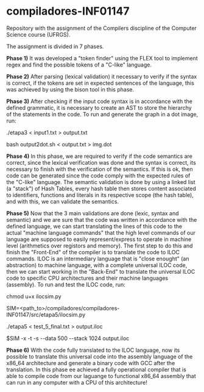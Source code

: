 # compiladores-INF01147

Repository with the assignment of the Compilers discipline of the Computer Science course (UFRGS).

The assignment is divided in 7 phases.

**Phase 1)** It was developed a "token finder" using the FLEX tool to implement regex and find the possible tokens of a "C-like" language.

**Phase 2)** After parsing (lexical validation) it necessary to verify if the syntax is correct, if the tokens are set in expected sentences of the language, this was achieved by using the bison tool in this phase.

**Phase 3)** After checking if the input code syntax is in accordance with the defined grammatic, it is necessary to create an AST to store the hierarchy of the statements in the code. To run and generate the graph in a dot image, run:

./etapa3 < input1.txt > output.txt

bash output2dot.sh < output.txt > img.dot

**Phase 4)** In this phase, we are required to verify if the code semantics are correct, since the lexical verification was done and the syntax is correct, its necessary to finish with the verification of the semantics. If this is ok, then code can be generated since the code comply with the expected rules of the "C-like" language. The semantic validation is done by using a linked list (a "stack") of Hash Tables, every hash table then stores content associated to identifiers, functions and literals in its respective scope (the hash table), and with this, we can validate the semantics.

**Phase 5)** Now that the 3 main validations are done (lexic, syntax and semantic) and we are sure that the code was written in accordance with the defined language, we can start translating the lines of this code to the actual "machine language commands" that the high level commands of our language are supposed to easily represent/express to operate in machine level (arithmetics over registors and memory). The first step to do this and finish the "Front-End" of the compiler is to translate the code to ILOC commands. ILOC is an intermediary language that is "close enought" (an abstraction) to machine language, with a complete universal ILOC code, then we can start working in the "Back-End" to translate the universal ILOC code to specific CPU architectures and their machine languages (assembly). To run and test the ILOC code, run:

chmod u+x ilocsim.py

SIM=<path_to>/compiladores/compiladores-INF01147/src/etapa5/ilocsim.py

./etapa5 < test_5_final.txt > output.iloc

$SIM -x -t -s --data 500 --stack 1024 output.iloc

**Phase 6)** With the code fully translated to the ILOC language, now its possible to translate this universal code into the assembly language of the x86_64 architecture and generate a binary code with GCC after the translation. In this phase ee achieved a fully operational compiler that is able to compile code from our laguange to functional x86_64 assembly that can run in any computer with a CPU of this architecture!
